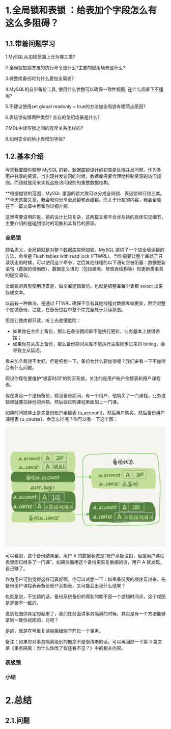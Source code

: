 # 1.全局锁和表锁 ：给表加个字段怎么有这么多阻碍？

## 1.1.带着问题学习

1.MySQL从加锁范围上分为哪三类?

2.全局锁加锁方法的执行命令是什么?主要的应用场景是什么?

3.做整库备份时为什么要加全局锁?

4.MySQL的自带备份工具, 使用什么参数可以确保一致性视图, 在什么场景下不适用?

5.不建议使用set global readonly = true的方法加全局锁有哪两点原因?

6.表级锁有哪两种类型? 各自的使用场景是什么?

7.MDL中读写锁之间的互斥关系怎样的?

8.如何安全的给小表增加字段?

## 1.2.基本介绍

今天我要跟你聊聊 MySQL 的锁。数据库锁设计的初衷是处理并发问题。作为多用户共享的资源，当出现并发访问的时候，数据库需要合理地控制资源的访问规则。而锁就是用来实现这些访问规则的重要数据结构。

**根据加锁的范围，MySQL 里面的锁大致可以分成全局锁、表级锁和行锁三类。**今天这篇文章，我会和你分享全局锁和表级锁。而关于行锁的内容，我会留着在下一篇文章中再和你详细介绍。

这里需要说明的是，锁的设计比较复杂，这两篇文章不会涉及锁的具体实现细节，主要介绍的是碰到锁时的现象和其背后的原理。

### 全局锁

顾名思义，全局锁就是对整个数据库实例加锁。MySQL 提供了一个加全局读锁的方法，命令是 Flush tables with read lock \(FTWRL\)。当你需要让整个库处于只读状态的时候，可以使用这个命令，之后其他线程的以下语句会被阻塞：数据更新语句（数据的增删改）、数据定义语句（包括建表、修改表结构等）和更新类事务的提交语句。

全局锁的典型使用场景是，做全库逻辑备份。也就是把整库每个表都 select 出来存成文本。

以前有一种做法，是通过 FTWRL 确保不会有其他线程对数据库做更新，然后对整个库做备份。注意，在备份过程中整个库完全处于只读状态。

但是让整库都只读，听上去就很危险：

* 如果你在主库上备份，那么在备份期间都不能执行更新，业务基本上就得停摆；
* 如果你在从库上备份，那么备份期间从库不能执行主库同步过来的 binlog，会导致主从延迟。

看来加全局锁不太好。但是细想一下，备份为什么要加锁呢？我们来看一下不加锁会有什么问题。

假设你现在要维护“极客时间”的购买系统，关注的是用户账户余额表和用户课程表。

现在发起一个逻辑备份。假设备份期间，有一个用户，他购买了一门课程，业务逻辑里就要扣掉他的余额，然后往已购课程里面加上一门课。

如果时间顺序上是先备份账户余额表 \(u\_account\)，然后用户购买，然后备份用户课程表 \(u\_course\)，会怎么样呢？你可以看一下这个图：

![](/static/image/cbfd4a0bbb1210792064bcea4e49b0cd.png)

可以看到，这个备份结果里，用户 A 的数据状态是“账户余额没扣，但是用户课程表里面已经多了一门课”。如果后面用这个备份来恢复数据的话，用户 A 就发现，自己赚了。

作为用户可别觉得这样可真好啊，你可以试想一下：如果备份表的顺序反过来，先备份用户课程表再备份账户余额表，又可能会出现什么结果？

也就是说，不加锁的话，备份系统备份的得到的库不是一个逻辑时间点，这个视图是逻辑不一致的。

说到视图你肯定想起来了，我们在前面讲事务隔离的时候，其实是有一个方法能够拿到一致性视图的，对吧？

是的，就是在可重复读隔离级别下开启一个事务。

备注：如果你对事务隔离级别的概念不是很清晰的话，可以再回顾一下第 3 篇文章《事务隔离：为什么你改了我还看不见？》中的相关内容。



### 表级锁

### 小结

# 2.总结

## 2.1.问题



